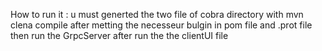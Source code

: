 How to run it :
u must  generted the two file of cobra directory with mvn clena compile after metting the necesseur  bulgin in pom file and .prot file 
then run the GrpcServer after run the the clientUI file
